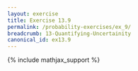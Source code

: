 ```yaml
---
layout: exercise
title: Exercise 13.9
permalink: /probability-exercises/ex_9/
breadcrumb: 13-Quantifying-Uncertainity
canonical_id: ex13.9
---
```


{% include mathjax_support %}
